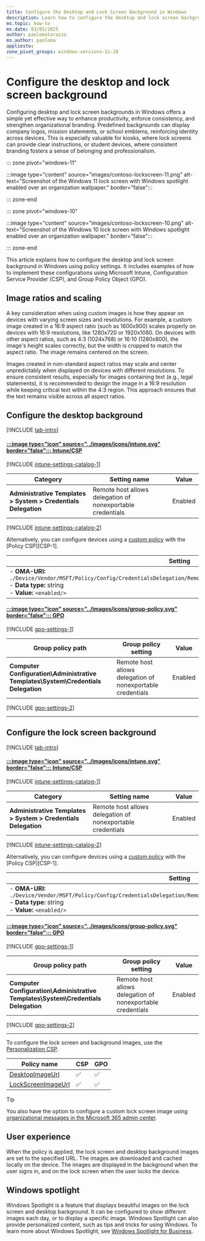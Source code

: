 ```yaml
---
title: Configure the Desktop and Lock Screen Background in Windows
description: Learn how to configure the desktop and lock screen background in Windows using policy settings, including Intune, CSP and GPO.
ms.topic: how-to
ms.date: 03/03/2025
author: paolomatarazzo
ms.author: paoloma
appliesto:
zone_pivot_groups: windows-versions-11-10
---
```


# Configure the desktop and lock screen background

Configuring desktop and lock screen backgrounds in Windows offers a simple yet effective way to enhance productivity, enforce consistency, and strengthen organizational branding. Predefined backgrounds can display company logos, mission statements, or school emblems, reinforcing identity across devices. This is especially valuable for kiosks, where lock screens can provide clear instructions, or student devices, where consistent branding fosters a sense of belonging and professionalism.

::: zone pivot="windows-11"

:::image type="content" source="images/contoso-lockscreen-11.png" alt-text="Screenshot of the Windows 11 lock screen with Windows spotlight enabled over an organization wallpaper." border="false":::

::: zone-end

::: zone pivot="windows-10"

:::image type="content" source="images/contoso-lockscreen-10.png" alt-text="Screenshot of the Windows 10 lock screen with Windows spotlight enabled over an organization wallpaper." border="false":::

::: zone-end

This article explains how to configure the desktop and lock screen background in Windows using policy settings. It includes examples of how to implement these configurations using Microsoft Intune, Configuration Service Provider (CSP), and Group Policy Object (GPO).

## Image ratios and scaling

A key consideration when using custom images is how they appear on devices with varying screen sizes and resolutions. For example, a custom image created in a 16:9 aspect ratio (such as 1600x900) scales properly on devices with 16:9 resolutions, like 1280x720 or 1920x1080. On devices with other aspect ratios, such as 4:3 (1024x768) or 16:10 (1280x800), the image's height scales correctly, but the width is cropped to match the aspect ratio. The image remains centered on the screen.

Images created in non-standard aspect ratios may scale and center unpredictably when displayed on devices with different resolutions. To ensure consistent results, especially for images containing text (e.g., legal statements), it is recommended to design the image in a 16:9 resolution while keeping critical text within the 4:3 region. This approach ensures that the text remains visible across all aspect ratios.

## Configure the desktop background

[!INCLUDE [tab-intro](../../../includes/configure/tab-intro.md)]

#### [:::image type="icon" source="../images/icons/intune.svg" border="false"::: **Intune/CSP**](#tab/intune)

[!INCLUDE [intune-settings-catalog-1](../../../includes/configure/intune-settings-catalog-1.md)]

| Category | Setting name | Value |
|--|--|--|
| **Administrative Templates > System > Credentials Delegation** | Remote host allows delegation of nonexportable credentials | Enabled |

[!INCLUDE [intune-settings-catalog-2](../../../includes/configure/intune-settings-catalog-2.md)]

Alternatively, you can configure devices using a [custom policy][INT-3] with the [Policy CSP][CSP-1].

| Setting |
|--------|
| - **OMA-URI:** `./Device/Vendor/MSFT/Policy/Config/CredentialsDelegation/RemoteHostAllowsDelegationOfNonExportableCredentials`<br>- **Data type:** string<br>- **Value:** `<enabled/>`|

#### [:::image type="icon" source="../images/icons/group-policy.svg" border="false"::: **GPO**](#tab/gpo)

[!INCLUDE [gpo-settings-1](../../../includes/configure/gpo-settings-1.md)]

| Group policy path | Group policy setting | Value |
| - | - | - |
| **Computer Configuration\Administrative Templates\System\Credentials Delegation** | Remote host allows delegation of nonexportable credentials | Enabled |

[!INCLUDE [gpo-settings-2](../../../includes/configure/gpo-settings-2.md)]

---

## Configure the lock screen background

[!INCLUDE [tab-intro](../../../includes/configure/tab-intro.md)]

#### [:::image type="icon" source="../images/icons/intune.svg" border="false"::: **Intune/CSP**](#tab/intune)

[!INCLUDE [intune-settings-catalog-1](../../../includes/configure/intune-settings-catalog-1.md)]

| Category | Setting name | Value |
|--|--|--|
| **Administrative Templates > System > Credentials Delegation** | Remote host allows delegation of nonexportable credentials | Enabled |

[!INCLUDE [intune-settings-catalog-2](../../../includes/configure/intune-settings-catalog-2.md)]

Alternatively, you can configure devices using a [custom policy][INT-3] with the [Policy CSP][CSP-1].

| Setting |
|--------|
| - **OMA-URI:** `./Device/Vendor/MSFT/Policy/Config/CredentialsDelegation/RemoteHostAllowsDelegationOfNonExportableCredentials`<br>- **Data type:** string<br>- **Value:** `<enabled/>`|

#### [:::image type="icon" source="../images/icons/group-policy.svg" border="false"::: **GPO**](#tab/gpo)

[!INCLUDE [gpo-settings-1](../../../includes/configure/gpo-settings-1.md)]

| Group policy path | Group policy setting | Value |
| - | - | - |
| **Computer Configuration\Administrative Templates\System\Credentials Delegation** | Remote host allows delegation of nonexportable credentials | Enabled |

[!INCLUDE [gpo-settings-2](../../../includes/configure/gpo-settings-2.md)]

---

To configure the lock screen and background images, use the [Personalization CSP][CSP-2].

|Policy name| CSP | GPO |
|-|-|-|
|[DesktopImageUrl](/windows/client-management/mdm/personalization-csp#desktopimageurl)|✅|✅|
|[LockScreenImageUrl](/windows/client-management/mdm/personalization-csp#lockscreenimageurl)|✅|✅|

> [!TIP]
> You also have the option to configure a custom lock screen image using [organizational messages in the Microsoft 365 admin center][M365-1].

## User experience

When the policy is applied, the lock screen and desktop background images are set to the specified URL. The images are downloaded and cached locally on the device. The images are displayed in the background when the user signs in, and on the lock screen when the user locks the device.

## Windows spotlight

Windows Spotlight is a feature that displays beautiful images on the lock screen and desktop background. It can be configured to show different images each day, or to display a specific image. Windows Spotlight can also provide personalized content, such as tips and tricks for using Windows. To learn more about Windows Spotlight, see [Windows Spotlight for Business](https://learn.microsoft.com/windows/configuration/windows-spotlight-business).

<!--links-->

[CSP-2]: /windows/client-management/mdm/personalization-csp
[M365-1]: /microsoft-365/admin/misc/organizational-messages-microsoft-365?view=o365-worldwide
[INT-3]: /mem/intune/configuration/settings-catalog
